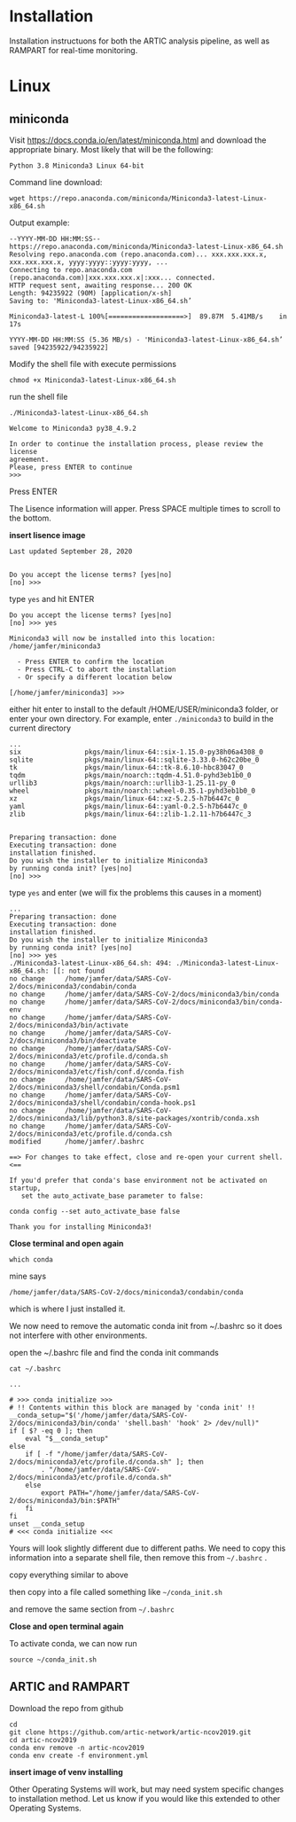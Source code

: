 # Installation

Installation instructuons for both the ARTIC analysis pipeline, as well as RAMPART for real-time monitoring.

# Linux

## miniconda

Visit https://docs.conda.io/en/latest/miniconda.html and download the appropriate binary. Most likely that will be the following:

`Python 3.8	Miniconda3 Linux 64-bit`

Command line download:

    wget https://repo.anaconda.com/miniconda/Miniconda3-latest-Linux-x86_64.sh

Output example:

    --YYYY-MM-DD HH:MM:SS--  https://repo.anaconda.com/miniconda/Miniconda3-latest-Linux-x86_64.sh
    Resolving repo.anaconda.com (repo.anaconda.com)... xxx.xxx.xxx.x, xxx.xxx.xxx.x, yyyy:yyyy::yyyy:yyyy, ...
    Connecting to repo.anaconda.com (repo.anaconda.com)|xxx.xxx.xxx.x|:xxx... connected.
    HTTP request sent, awaiting response... 200 OK
    Length: 94235922 (90M) [application/x-sh]
    Saving to: 'Miniconda3-latest-Linux-x86_64.sh’

    Miniconda3-latest-L 100%[===================>]  89.87M  5.41MB/s    in 17s     

    YYYY-MM-DD HH:MM:SS (5.36 MB/s) - 'Miniconda3-latest-Linux-x86_64.sh’ saved [94235922/94235922]

Modify the shell file with execute permissions

    chmod +x Miniconda3-latest-Linux-x86_64.sh

run the shell file

    ./Miniconda3-latest-Linux-x86_64.sh

    Welcome to Miniconda3 py38_4.9.2

    In order to continue the installation process, please review the license
    agreement.
    Please, press ENTER to continue
    >>>

Press ENTER

The Lisence information will apper. Press SPACE multiple times to scroll to the bottom.

__insert lisence image__

    Last updated September 28, 2020


    Do you accept the license terms? [yes|no]
    [no] >>>

type `yes` and hit ENTER

    Do you accept the license terms? [yes|no]
    [no] >>> yes

    Miniconda3 will now be installed into this location:
    /home/jamfer/miniconda3

      - Press ENTER to confirm the location
      - Press CTRL-C to abort the installation
      - Or specify a different location below

    [/home/jamfer/miniconda3] >>>

either hit enter to install to the default /HOME/USER/miniconda3 folder, or enter your own directory. For example, enter `./miniconda3` to build in the current directory

    ...
    six                pkgs/main/linux-64::six-1.15.0-py38h06a4308_0
    sqlite             pkgs/main/linux-64::sqlite-3.33.0-h62c20be_0
    tk                 pkgs/main/linux-64::tk-8.6.10-hbc83047_0
    tqdm               pkgs/main/noarch::tqdm-4.51.0-pyhd3eb1b0_0
    urllib3            pkgs/main/noarch::urllib3-1.25.11-py_0
    wheel              pkgs/main/noarch::wheel-0.35.1-pyhd3eb1b0_0
    xz                 pkgs/main/linux-64::xz-5.2.5-h7b6447c_0
    yaml               pkgs/main/linux-64::yaml-0.2.5-h7b6447c_0
    zlib               pkgs/main/linux-64::zlib-1.2.11-h7b6447c_3


    Preparing transaction: done
    Executing transaction: done
    installation finished.
    Do you wish the installer to initialize Miniconda3
    by running conda init? [yes|no]
    [no] >>>

type `yes` and enter (we will fix the problems this causes in a moment)

    ...
    Preparing transaction: done
    Executing transaction: done
    installation finished.
    Do you wish the installer to initialize Miniconda3
    by running conda init? [yes|no]
    [no] >>> yes
    ./Miniconda3-latest-Linux-x86_64.sh: 494: ./Miniconda3-latest-Linux-x86_64.sh: [[: not found
    no change     /home/jamfer/data/SARS-CoV-2/docs/miniconda3/condabin/conda
    no change     /home/jamfer/data/SARS-CoV-2/docs/miniconda3/bin/conda
    no change     /home/jamfer/data/SARS-CoV-2/docs/miniconda3/bin/conda-env
    no change     /home/jamfer/data/SARS-CoV-2/docs/miniconda3/bin/activate
    no change     /home/jamfer/data/SARS-CoV-2/docs/miniconda3/bin/deactivate
    no change     /home/jamfer/data/SARS-CoV-2/docs/miniconda3/etc/profile.d/conda.sh
    no change     /home/jamfer/data/SARS-CoV-2/docs/miniconda3/etc/fish/conf.d/conda.fish
    no change     /home/jamfer/data/SARS-CoV-2/docs/miniconda3/shell/condabin/Conda.psm1
    no change     /home/jamfer/data/SARS-CoV-2/docs/miniconda3/shell/condabin/conda-hook.ps1
    no change     /home/jamfer/data/SARS-CoV-2/docs/miniconda3/lib/python3.8/site-packages/xontrib/conda.xsh
    no change     /home/jamfer/data/SARS-CoV-2/docs/miniconda3/etc/profile.d/conda.csh
    modified      /home/jamfer/.bashrc

    ==> For changes to take effect, close and re-open your current shell. <==

    If you'd prefer that conda's base environment not be activated on startup,
       set the auto_activate_base parameter to false:

    conda config --set auto_activate_base false

    Thank you for installing Miniconda3!


**Close terminal and open again**

    which conda

mine says

    /home/jamfer/data/SARS-CoV-2/docs/miniconda3/condabin/conda

which is where I just installed it.

We now need to remove the automatic conda init from ~/.bashrc so it does not interfere with other environments.

open the ~/.bashrc file and find the conda init commands

    cat ~/.bashrc

    ...

    # >>> conda initialize >>>
    # !! Contents within this block are managed by 'conda init' !!
    __conda_setup="$('/home/jamfer/data/SARS-CoV-2/docs/miniconda3/bin/conda' 'shell.bash' 'hook' 2> /dev/null)"
    if [ $? -eq 0 ]; then
        eval "$__conda_setup"
    else
        if [ -f "/home/jamfer/data/SARS-CoV-2/docs/miniconda3/etc/profile.d/conda.sh" ]; then
            . "/home/jamfer/data/SARS-CoV-2/docs/miniconda3/etc/profile.d/conda.sh"
        else
            export PATH="/home/jamfer/data/SARS-CoV-2/docs/miniconda3/bin:$PATH"
        fi
    fi
    unset __conda_setup
    # <<< conda initialize <<<



Yours will look slightly different due to different paths.
We need to copy this information into a separate shell file, then remove this from `~/.bashrc` .

copy everything similar to above

then copy into a file called something like `~/conda_init.sh`

and remove the same section from `~/.bashrc`

**Close and open terminal again**

To activate conda, we can now run

    source ~/conda_init.sh

## ARTIC and RAMPART

Download the repo from github

    cd
    git clone https://github.com/artic-network/artic-ncov2019.git
    cd artic-ncov2019
    conda env remove -n artic-ncov2019
    conda env create -f environment.yml

__insert image of venv installing__




Other Operating Systems will work, but may need system specific changes to installation method. Let us know if you would like this extended to other Operating Systems.
